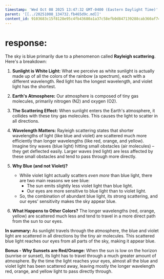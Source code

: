 ```yaml
---
timestamp: 'Wed Oct 08 2025 13:47:32 GMT-0400 (Eastern Daylight Time)'
parent: '[[../20251008_134732.fb465d9c.md]]'
content_id: 9103683c15f8128e95c4fb43680a1a37c58efb0d847139288cab360af740a39e
---
```


# response:

The sky is blue primarily due to a phenomenon called **Rayleigh scattering**. Here's a breakdown:

1. **Sunlight is White Light:** What we perceive as white sunlight is actually made up of all the colors of the rainbow (a spectrum), each with a different wavelength. Red light has the longest wavelength, and violet light has the shortest.

2. **Earth's Atmosphere:** Our atmosphere is composed of tiny gas molecules, primarily nitrogen (N2) and oxygen (O2).

3. **The Scattering Effect:** When sunlight enters the Earth's atmosphere, it collides with these tiny gas molecules. This causes the light to scatter in all directions.

4. **Wavelength Matters:** Rayleigh scattering states that shorter wavelengths of light (like blue and violet) are scattered much more efficiently than longer wavelengths (like red, orange, and yellow). Imagine tiny waves (blue light) hitting small obstacles (air molecules) – they get deflected easily. Larger waves (red light) are less affected by these small obstacles and tend to pass through more directly.

5. **Why Blue (and not Violet)?**
   * While violet light actually scatters *even more* than blue light, there are two main reasons we see blue:
     * The sun emits slightly less violet light than blue light.
     * Our eyes are more sensitive to blue light than to violet light.
   * So, the combination of abundant blue light, its strong scattering, and our eyes' sensitivity makes the sky appear blue.

6. **What Happens to Other Colors?** The longer wavelengths (red, orange, yellow) are scattered much less and tend to travel in a more direct path from the sun to our eyes.

**In summary:** As sunlight travels through the atmosphere, the blue and violet light are scattered in all directions by the tiny air molecules. This scattered blue light reaches our eyes from all parts of the sky, making it appear blue.

**Bonus - Why Sunsets are Red/Orange:** When the sun is low on the horizon (sunrise or sunset), its light has to travel through a much greater amount of atmosphere. By the time the light reaches your eyes, almost all the blue and violet light has been scattered away, leaving mostly the longer wavelength red, orange, and yellow light to pass directly through.
